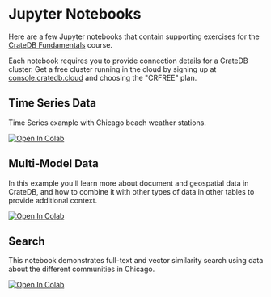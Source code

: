 # Jupyter Notebooks

Here are a few Jupyter notebooks that contain supporting exercises for the [CrateDB Fundamentals](https://learn.cratedb.com) course.

Each notebook requires you to provide connection details for a CrateDB cluster.  Get a free cluster running in the cloud by signing up at [console.cratedb.cloud](https://console.cratedb.cloud/) and choosing the "CRFREE" plan.

## Time Series Data

Time Series example with Chicago beach weather stations.

<a target="_blank" href="https://colab.research.google.com/github/crate/academy-fundamentals-course/blob/main/notebooks/timeseries/timeseries_data.ipynb">
  <img src="https://colab.research.google.com/assets/colab-badge.svg" alt="Open In Colab"/>
</a>

## Multi-Model Data

In this example you'll learn more about document and geospatial data in CrateDB, and how to combine it with other types of data in other tables to provide additional context.

<a target="_blank" href="https://colab.research.google.com/github/crate/academy-fundamentals-course/blob/main/notebooks/multi_model_data/multi_model_data.ipynb">
  <img src="https://colab.research.google.com/assets/colab-badge.svg" alt="Open In Colab"/>
</a>

## Search

This notebook demonstrates full-text and vector similarity search using data about the different communities in Chicago.

<a target="_blank" href="https://colab.research.google.com/github/crate/academy-fundamentals-course/blob/main/notebooks/search/full_text_and_vector_search.ipynb">
  <img src="https://colab.research.google.com/assets/colab-badge.svg" alt="Open In Colab"/>
</a>